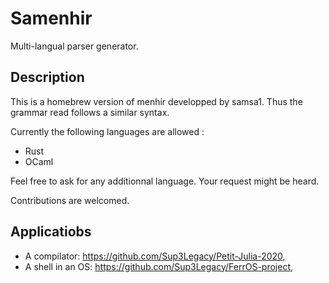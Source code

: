 # Samenhir
Multi-langual parser generator.

## Description

This is a homebrew version of menhir developped by samsa1.
Thus the grammar read follows a similar syntax.


Currently the following languages are allowed : 
  * Rust
  * OCaml

Feel free to ask for any additionnal language. Your request might be heard.

Contributions are welcomed.

## Applicatiobs

* A compilator: https://github.com/Sup3Legacy/Petit-Julia-2020,
* A shell in an OS: https://github.com/Sup3Legacy/FerrOS-project,
